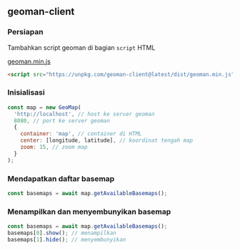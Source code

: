 ## geoman-client

### Persiapan
Tambahkan script geoman di bagian `script` HTML

[geoman.min.js](https://unpkg.com/geoman-client@latest/dist/geoman.min.js)
```html
<script src="https://unpkg.com/geoman-client@latest/dist/geoman.min.js"></script>
```

### Inisialisasi
```javascript
const map = new GeoMap(
  'http://localhost', // host ke server geoman
  8080, // port ke server geoman
  {
    container: 'map', // container di HTML
    center: [longitude, latitude], // koordinat tengah map
    zoom: 15, // zoom map
  }
);
```

### Mendapatkan daftar basemap
```javascript
const basemaps = await map.getAvailableBasemaps();
```

### Menampilkan dan menyembunyikan basemap
```javascript
const basemaps = await map.getAvailableBasemaps();
basemaps[0].show(); // menampilkan
basemaps[1].hide(); // menyembunyikan
```